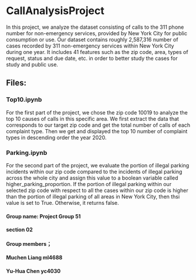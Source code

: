 # CallAnalysisProject

In this project, we analyze the dataset consisting of calls to the 311 phone number for non-emergency services, provided by New York City for public consumption or use.
Our dataset contains roughly 2,587,316 number of cases recorded by 311 non-emergency services within New York City during one year.
It includes 41 features such as the zip code, area, types of request, status and due date, etc. in order to better study the cases for study and public use.


## Files:

### Top10.ipynb

For the first part of the project, we chose the zip code 10019 to analyze the top 10 causes of calls in this specific area. 
We first extract the data that corresponds to our target zip code and get the total number of calls of each complaint type.
Then we get and displayed the top 10 number of complaint types in descending order the year 2020.

### Parking.ipynb

For the second part of the project, we evaluate the portion of illegal parking incidents within our zip code compared to the incidents of illegal parking across the whole city and assign this value to a boolean variable called higher_parking_proportion. If the portion of illegal parking within our selected zip code with respect to all the cases within our zip code is higher than the portion of illegal parking of all areas in New York City, then thsi value is set to True. Otherwise, it returns false.



#### Group name: Project Group 51 
#### section 02
#### Group members；
#### Muchen Liang ml4688
#### Yu-Hua Chen yc4030
